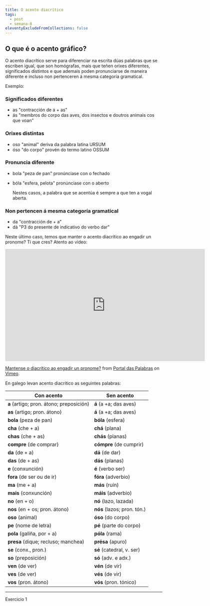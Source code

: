 ```yaml
---
title: O acento diacrítico
tags:
  - post
  - semana-8
eleventyExcludeFromCollections: false
---
```

## O que é o acento gráfico?

O acento diacrítico serve para diferenciar na escrita dúas palabras que se escriben igual, que son homógrafas, mais que teñen orixes diferentes, significados distintos e que ademais poden pronunciarse de maneira diferente e incluso non pertenceren á mesma categoría gramatical. 

Exemplo:

### Significados diferentes  

* as "contracción de a + as"
* ás "membros do corpo das aves, dos insectos e doutros animais cos que voan"

### Orixes distintas  

* oso "animal" deriva da palabra latina URSUM
* óso "do corpo" provén do termo latino OSSUM

### Pronuncia diferente  

* bola "peza de pan" pronúnciase con o fechado
* bóla "esfera, pelota" pronúnciase con o aberto

  Nestes casos, a palabra que se acentúa é sempre a que ten a vogal aberta.

### Non pertencen á mesma categoría gramatical 

* da "contracción de + a" 
* dá "P3 do presente de indicativo do verbo dar"

Neste último caso, temos que manter o acento diacrítico ao engadir un pronome? Ti que cres? Atento ao vídeo: 

<iframe src="https://player.vimeo.com/video/179171705?title=0&byline=0&portrait=0" width="640" height="360" frameborder="0" allow="autoplay; fullscreen" allowfullscreen></iframe>
<p><a href="https://vimeo.com/179171705">Mantense o diacr&iacute;tico ao engadir un pronome?</a> from <a href="https://vimeo.com/user18737334">Portal das Palabras</a> on <a href="https://vimeo.com">Vimeo</a>.</p>

En galego levan acento diacrítico as seguintes palabras:

| Con acento                              | Sen acento                |
| ----------------------------------      | ---------------------     |
| **a** (artigo; pron. átono; preposición)|**á** (a +a; das aves)     | 
| **as** (artigo; pron. átono)            |**á** (a +a; das aves)     |
| **bola** (peza de pan)                  |**bóla** (esfera)          |  
| **cha** (che + a)                       |**chá** (plana)            | 
| **chas** (che + as)                     |**chás** (planas)          | 
| **compre** (de comprar)                 |**cómpre** (de cumprir)    | 
| **da** (de + a)                         |**dá** (de dar)            |  
| **das** (de + as)                       |**dás** (planas)           | 
| **e** (conxunción)                      |**é** (verbo ser)          | 
| **fora** (de ser ou de ir)              |**fóra** (adverbio)        | 
| **ma** (me + a)                         |**más** (ruín)             |
| **mais** (conxunción)                   |**máis** (adverbio)        |  
| **no** (en + o)                         |**nó** (lazo, lazada)      |
| **nos** (en + os; pron. átono)          |**nós** (lazos; pron. tón.)|
| **oso** (animal)                        |**óso** (do corpo)         |
| **pe** (nome de letra)                  |**pé** (parte do corpo)    |
| **pola** (galiña, por + a)              |**póla** (rama)            |
| **presa** (dique; recluso; manchea)     |**présa** (apuro)          |
| **se** (conx., pron.)                   |**sé** (catedral, v. ser)  |     
| **so** (preposición)                    |**só** (adv. e adx.)       |
| **ven** (de ver)                        |**vén** (de vir)           |
| **ves** (de ver)                        |**vés** (de vir)           |
| **vos** (pron. átono)                   |**vós** (pron. tónico)     |

-------

Exercicio 1
